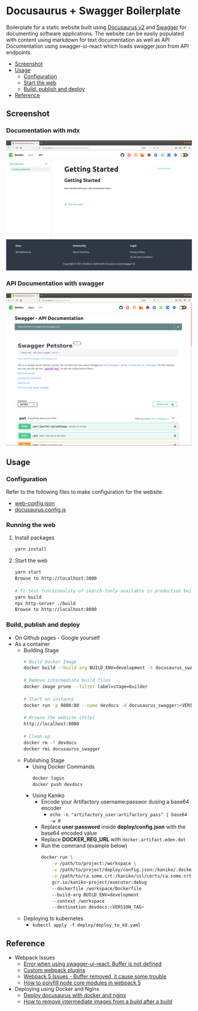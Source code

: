 # Docusaurus + Swagger Boilerplate

Boilerplate for a static website built using [Docusaurus v2](https://docusaurus.io/) and [Swagger](https://www.npmjs.com/package/swagger-ui-react) 
for documenting software applications. The website can be easily populated with content using markdown for text documentation as well as
API Documentation using swagger-ui-react which loads swagger.json from API endpoints.

- [Screenshot](#screenshot)
- [Usage](#usage)
    - [Configuration](#configuration)
    - [Start the web](#running-the-web)
    - [Build, publish and deploy](#build-publish-and-deploy)
- [Reference](#reference)

## Screenshot

### Documentation with mdx

![Page 1](static/img/doc/page1.png)

### API Documentation with swagger

![Page 2](static/img/doc/page2.png)

## Usage

### Configuration

Refer to the following files to make configuration for the website.
- [web-config.json](web-config.json)
- [docusaurus.config.js](docusaurus.config.js)

### Running the web

1. Install packages
    ```bash
    yarn install
    ```

2. Start the web
    ```bash
    yarn start
    Browse to http://localhost:3000
   
    # To test functionality of search (only available in production build)
    yarn build
    npx http-server ./build
    Browse to http://localhost:8080
    ```
   
### Build, publish and deploy

- On Github pages - Google yourself
- As a container
    - Building Stage  
        ```bash 
        # Build Docker Image
        docker build --build-arg BUILD_ENV=development -t docusaurus_swagger:<VERSION_TAG> .
        
        # Remove intermediate build files
        docker image prune --filter label=stage=builder
      
        # Start an instance
        docker run -p 8080:80 --name devdocs -d docusaurus_swagger:<VERSION_TAG>
      
        # Browse the website (http)
        http://localhost:8080
      
        # Clean up
        docker rm -f devdocs
        docker rmi docusaurus_swagger
        ```
    - Publishing Stage
        - Using Docker Commands
            ```bash
            docker login 
            docker push devdocs
            ```
        - Using Kaniko
            - Encode your Artifactory username:passwor dusing a base64 encoder
                - `echo -n "artifactory_user:artifactory_pass" | base64 -w 0`
            - Replace **user:password** inside **deploy/config.json** with the base64 encoded value
            - Replace **DOCKER_REG_URL** with `docker.artifact.eden.dot`
            - Run the command (example below)  
                ```bash
                docker run \
                    -v /path/to/project:/workspace \
                    -v /path/to/project/deploy/config.json:/kaniko/.docker/config.json:ro \
                    -v /path/to/ca.some.crt:/kaniko/ssl/certs/ca.some.crt \
                    gcr.io/kaniko-project/executor:debug
                    --dockerfile /workspace/Dockerfile
                    --build-arg BUILD_ENV=development
                    --context /workspace
                    --destination devdocs:<VERSION_TAG>
                ```
     - Deploying to kubernetes
        - `kubectl apply -f deploy/deploy_to_k8.yaml` 
       
## Reference

- Webpack Issues
    - [Error when using swagger-ui-react: Buffer is not defined](https://github.com/swagger-api/swagger-ui/issues/6869)
    - [Custom webpack plugins](https://github.com/facebook/docusaurus/issues/2097)
    - [Webpack 5 Issues - Buffer removed, it cause some trouble](https://github.com/webpack/changelog-v5/issues/10#issuecomment-615877593)
    - [How to polyfill node core modules in webpack 5](https://sanchit3b.medium.com/how-to-polyfill-node-core-modules-in-webpack-5-905c1f5504a0)
- Deploying using Docker and Nginx
    - [Deploy docusaurus with docker and nginx](https://ledinhcuong99.medium.com/deploy-docusaurus-with-docker-and-nginx-8c78b1390db6)
    - [How to remove intermediate images from a build after a build](https://stackoverflow.com/questions/50126741/how-to-remove-intermediate-images-from-a-build-after-the-build)
    